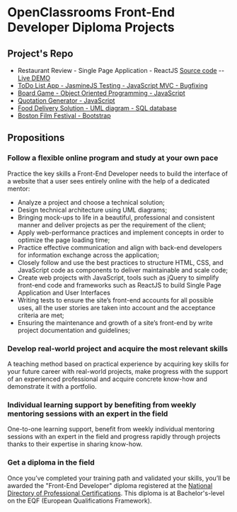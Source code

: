 # OpenClassrooms Front-End Developer Diploma Projects

## Project's Repo
* Restaurant Review - Single Page Application - ReactJS [Source code](https://github.com/paulAlexSerban/ReactJS-Restaurant-Review-App) -- [Live DEMO](https://restaurant-review-app-react.netlify.app/)
* [ToDo List App - JasmineJS Testing - JavaScript MVC - Bugfixing](https://github.com/paulAlexSerban/JS-MVC-JasmineJS-Testing--ToDo-List-App)
* [Board Game - Object Oriented Programming - JavaScript](https://github.com/paulAlexSerban/JS-Cops-and-Robbers-Board-Game)
* [Quotation Generator - JavaScript](https://github.com/paulAlexSerban/JS-Quotation-Generator)
* [Food Delivery Solution - UML diagram - SQL database](https://github.com/paulAlexSerban/UML-SQL-Food-Delivery-Solution)
* [Boston Film Festival - Bootstrap](https://github.com/paulAlexSerban/CSS-Bootstrap-Boston-Film-Festival)


## Propositions
### Follow a flexible online program and study at your own pace
Practice the key skills a Front-End Developer needs to build the interface of a website that a user sees entirely online with the help of a dedicated mentor:
  * Analyze a project and choose a technical solution;
  * Design technical architecture using UML diagrams;
  * Bringing mock-ups to life in a beautiful, professional and consistent manner and deliver projects as per the requirement of the client;
  * Apply web-performance practices and implement concepts in order to optimize the page loading time;
  * Practice effective communication and align with back-end developers for information exchange across the application;
  * Closely follow and use the best practices to structure HTML, CSS, and JavaScript code as components to deliver maintainable and scale code;
  * Create web projects with JavaScript, tools such as jQuery to simplify front-end code and frameworks such as ReactJS to build Single Page Application and User Interfaces
  * Writing tests to ensure the site’s front-end accounts for all possible uses, all the user stories are taken into account and the acceptance criteria are met;
  * Ensuring the maintenance and growth of a site’s front-end by write project documentation and guidelines;

### Develop real-world project and acquire the most relevant skills
  A teaching method based on practical experience by acquiring key skills for your future career with real-world projects, make progress with the support of an experienced professional and acquire concrete know-how and demonstrate it with a portfolio.

### Individual learning support by benefiting from weekly mentoring sessions with an expert in the field
  One-to-one learning support, benefit from weekly individual mentoring sessions with an expert in the field and progress rapidly through projects thanks to their expertise in sharing know-how.

### Get a diploma in the field
  Once you’ve completed your training path and validated your skills, you’ll be awarded the "Front-End Developer" diploma registered at the [National Directory of Professional Certifications](https://www.francecompetences.fr/recherche/rncp/27099/). This diploma is at Bachelor's-level on the EQF (European Qualifications Framework).
